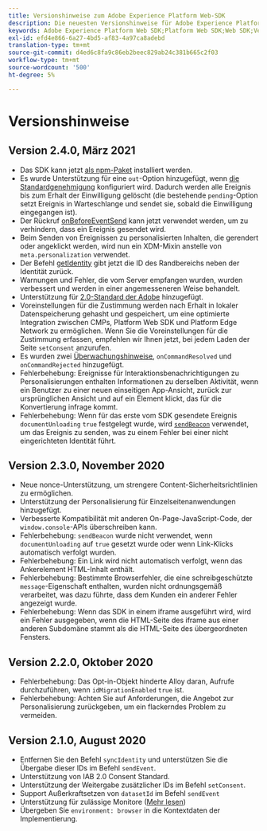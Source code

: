 ```yaml
---
title: Versionshinweise zum Adobe Experience Platform Web-SDK
description: Die neuesten Versionshinweise für Adobe Experience Platform Web-SDK.
keywords: Adobe Experience Platform Web SDK;Platform Web SDK;Web SDK;Versionshinweise
exl-id: efd4e866-6a27-4bd5-af83-4a97ca8adebd
translation-type: tm+mt
source-git-commit: d4ed6c8fa9c86eb2beec829ab24c381b665c2f03
workflow-type: tm+mt
source-wordcount: '500'
ht-degree: 5%

---
```


# Versionshinweise

## Version 2.4.0, März 2021

* Das SDK kann jetzt [als npm-Paket](https://experienceleague.adobe.com/docs/experience-platform/edge/fundamentals/installing-the-sdk.html) installiert werden.
* Es wurde Unterstützung für eine `out`-Option hinzugefügt, wenn [die Standardgenehmigung](https://experienceleague.adobe.com/docs/experience-platform/edge/fundamentals/configuring-the-sdk.html#default-consent) konfiguriert wird. Dadurch werden alle Ereignis bis zum Erhalt der Einwilligung gelöscht (die bestehende `pending`-Option setzt Ereignis in Warteschlange und sendet sie, sobald die Einwilligung eingegangen ist).
* Der Rückruf [onBeforeEventSend](https://experienceleague.adobe.com/docs/experience-platform/edge/fundamentals/configuring-the-sdk.html#onbeforeeventsend) kann jetzt verwendet werden, um zu verhindern, dass ein Ereignis gesendet wird.
* Beim Senden von Ereignissen zu personalisierten Inhalten, die gerendert oder angeklickt werden, wird nun ein XDM-Mixin anstelle von `meta.personalization` verwendet.
* Der Befehl [getIdentity](https://experienceleague.adobe.com/docs/experience-platform/edge/identity/overview.html#retrieving-the-visitor-id) gibt jetzt die ID des Randbereichs neben der Identität zurück.
* Warnungen und Fehler, die vom Server empfangen wurden, wurden verbessert und werden in einer angemesseneren Weise behandelt.
* Unterstützung für [2.0-Standard der Adobe](https://experienceleague.adobe.com/docs/experience-platform/edge/consent/supporting-consent.html?communicating-consent-preferences-via-the-adobe-standard) hinzugefügt.
* Voreinstellungen für die Zustimmung werden nach Erhalt in lokaler Datenspeicherung gehasht und gespeichert, um eine optimierte Integration zwischen CMPs, Platform Web SDK und Platform Edge Network zu ermöglichen. Wenn Sie die Voreinstellungen für die Zustimmung erfassen, empfehlen wir Ihnen jetzt, bei jedem Laden der Seite `setConsent` anzurufen.
* Es wurden zwei [Überwachungshinweise](https://github.com/adobe/alloy/wiki/Monitoring-Hooks), `onCommandResolved` und `onCommandRejected` hinzugefügt.
* Fehlerbehebung: Ereignisse für Interaktionsbenachrichtigungen zu Personalisierungen enthalten Informationen zu derselben Aktivität, wenn ein Benutzer zu einer neuen einseitigen App-Ansicht, zurück zur ursprünglichen Ansicht und auf ein Element klickt, das für die Konvertierung infrage kommt.
* Fehlerbehebung: Wenn für das erste vom SDK gesendete Ereignis `documentUnloading` `true` festgelegt wurde, wird [`sendBeacon`](https://developer.mozilla.org/de-DE/docs/Web/API/Navigator/sendBeacon) verwendet, um das Ereignis zu senden, was zu einem Fehler bei einer nicht eingerichteten Identität führt.

## Version 2.3.0, November 2020

* Neue nonce-Unterstützung, um strengere Content-Sicherheitsrichtlinien zu ermöglichen.
* Unterstützung der Personalisierung für Einzelseitenanwendungen hinzugefügt.
* Verbesserte Kompatibilität mit anderen On-Page-JavaScript-Code, der `window.console`-APIs überschreiben kann.
* Fehlerbehebung: `sendBeacon` wurde nicht verwendet, wenn `documentUnloading` auf `true` gesetzt wurde oder wenn Link-Klicks automatisch verfolgt wurden.
* Fehlerbehebung: Ein Link wird nicht automatisch verfolgt, wenn das Ankerelement HTML-Inhalt enthält.
* Fehlerbehebung: Bestimmte Browserfehler, die eine schreibgeschützte `message`-Eigenschaft enthalten, wurden nicht ordnungsgemäß verarbeitet, was dazu führte, dass dem Kunden ein anderer Fehler angezeigt wurde.
* Fehlerbehebung: Wenn das SDK in einem iframe ausgeführt wird, wird ein Fehler ausgegeben, wenn die HTML-Seite des iframe aus einer anderen Subdomäne stammt als die HTML-Seite des übergeordneten Fensters.

## Version 2.2.0, Oktober 2020

* Fehlerbehebung: Das Opt-in-Objekt hinderte Alloy daran, Aufrufe durchzuführen, wenn `idMigrationEnabled` `true` ist.
* Fehlerbehebung: Achten Sie auf Anforderungen, die Angebot zur Personalisierung zurückgeben, um ein flackerndes Problem zu vermeiden.

## Version 2.1.0, August 2020

* Entfernen Sie den Befehl `syncIdentity` und unterstützen Sie die Übergabe dieser IDs im Befehl `sendEvent`.
* Unterstützung von IAB 2.0 Consent Standard.
* Unterstützung der Weitergabe zusätzlicher IDs im Befehl `setConsent`.
* Support Außerkraftsetzen von `datasetId` im Befehl `sendEvent`
* Unterstützung für zulässige Monitore ([Mehr lesen](https://github.com/adobe/alloy/wiki/Monitoring-Hooks))
* Übergeben Sie `environment: browser` in die Kontextdaten der Implementierung.
